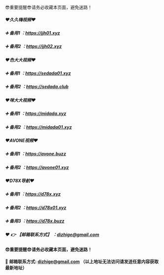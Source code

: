 :sunglasses:重要提醒:sunglasses:请务必收藏本页面，避免迷路！

##### :heart:久久嗨视频:heart:
##### :heavy_plus_sign: 备用1 ：https://jjh01.xyz
##### :heavy_plus_sign: 备用2 ：https://jjh02.xyz

##### :heart:色大大视频:heart:
##### :heavy_plus_sign: 备用1 ：https://sedada01.xyz
##### :heavy_plus_sign: 备用2 ：https://sedada.club

##### :heart:咪大大视频:heart:
##### :heavy_plus_sign: 备用1 ：https://midada.xyz
##### :heavy_plus_sign: 备用2 ：https://midada01.xyz

##### :heart:AVONE视频:heart:
##### :heavy_plus_sign: 备用1 ：https://avone.buzz
##### :heavy_plus_sign: 备用2 ：https://avone01.xyz

##### :heart:D78X导航:heart:
##### :heavy_plus_sign: 备用1 ：https://d78x.xyz
##### :heavy_plus_sign: 备用2 ：https://d78x01.xyz
##### :heavy_plus_sign: 备用3 ：https://d78x.buzz


##### :heart: :point_right: 【邮箱联系方式】 ：dizhige@gmail.com

#### :sunglasses:重要提醒:sunglasses:请务必收藏本页面，避免迷路！


:e-mail: __邮箱联系方式: dizhige@gmail.com （以上地址无法访问请发送任意内容获取最新地址）__
